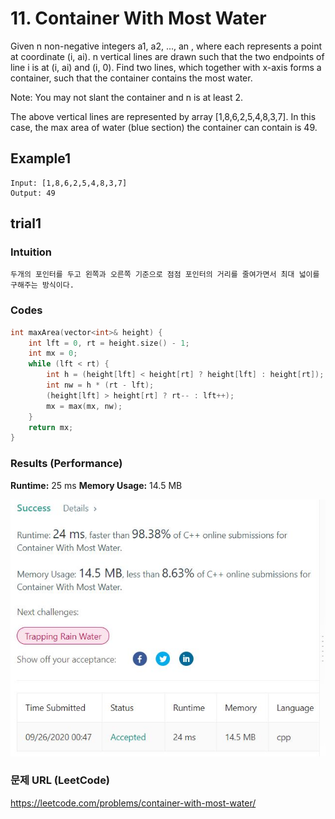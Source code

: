 # 11. Container With Most Water
Given n non-negative integers a1, a2, ..., an , where each represents a point at coordinate (i, ai). n vertical lines are drawn such that the two endpoints of line i is at (i, ai) and (i, 0). Find two lines, which together with x-axis forms a container, such that the container contains the most water.  

Note: You may not slant the container and n is at least 2.  

The above vertical lines are represented by array [1,8,6,2,5,4,8,3,7]. In this case, the max area of water (blue section) the container can contain is 49.

## Example1

```
Input: [1,8,6,2,5,4,8,3,7]
Output: 49
```


## trial1
### Intuition
```
두개의 포인터를 두고 왼쪽과 오른쪽 기준으로 점점 포인터의 거리를 줄여가면서 최대 넓이를 구해주는 방식이다.  

```
### Codes  
```cpp
int maxArea(vector<int>& height) {
    int lft = 0, rt = height.size() - 1;
    int mx = 0;
    while (lft < rt) {
        int h = (height[lft] < height[rt] ? height[lft] : height[rt]);
        int nw = h * (rt - lft);
        (height[lft] > height[rt] ? rt-- : lft++);
        mx = max(mx, nw);
    }
    return mx;
}
```


### Results (Performance)  
**Runtime:**  25 ms 
**Memory Usage:** 	14.5 MB  

<p align="center"> 
<img src="./capture.JPG">
</p>


### 문제 URL (LeetCode)  
https://leetcode.com/problems/container-with-most-water/